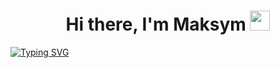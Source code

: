 <h1 align="center">Hi there, I'm Maksym
<img src="https://github.com/blackcater/blackcater/raw/main/images/Hi.gif" height="32"/></h1>


[![Typing SVG](https://readme-typing-svg.demolab.com?font=Fira+Code&pause=1000&color=2702F3AE&center=true&multiline=true&width=600&lines=I+am+studying+for+Fullstack+developer.+;Student+of+GoIT+Academy)](https://git.io/typing-svg)

